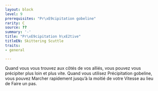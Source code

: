 ```yaml
---
layout: block
level: 9
prerequisites: "Pr\xE9cipitation gobeline"
rarity: C
source: ??
summary: '-'
title: "Pr\xE9cipitation h\xE2tive"
titleEN: Skittering Scuttle
traits:
- general

---
```


<p>Quand vous vous trouvez aux côtés de vos alliés, vous pouvez vous précipiter plus loin et plus vite. Quand vous utilisez Précipitation gobeline, vous pouvez Marcher rapidement jusqu’à la moitié de votre Vitesse au lieu de Faire un pas.</p>